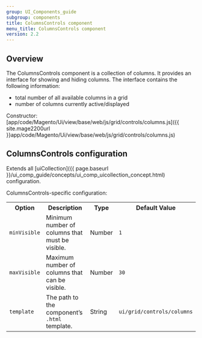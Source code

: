 ```yaml
---
group: UI_Components_guide
subgroup: components
title: ColumnsControls component
menu_title: ColumnsControls component
version: 2.2
---
```


## Overview

The ColumnsControls component is a collection of columns. It provides an interface for showing and hiding columns. The interface contains the following information:

* total number of all available columns in a grid
* number of columns currently active/displayed

Constructor: [app/code/Magento/Ui/view/base/web/js/grid/controls/columns.js]({{ site.mage2200url }}app/code/Magento/Ui/view/base/web/js/grid/controls/columns.js)

## ColumnsControls configuration

Extends all [uiCollection]({{ page.baseurl }}/ui_comp_guide/concepts/ui_comp_uicollection_concept.html) configuration.

ColumnsControls-specific configuration:

<table>
  <tr>
    <th>Option</th>
    <th>Description</th>
    <th>Type</th>
    <th>Default Value</th>
  </tr>
  <tr>
    <td><code>minVisible</code></td>
    <td>Minimum number of columns that must be visible.</td>
    <td>Number</td>
    <td><code>1</code></td>
  </tr>
  <tr>
    <td><code>maxVisible</code></td>
    <td>Maximum number of columns that can be visible.</td>
    <td>Number</td>
    <td><code>30</code></td>
  </tr>
  <tr>
    <td><code>template</code></td>
    <td>The path to the component’s <code>.html</code> template.</td>
    <td>String</td>
    <td><code>ui/grid/controls/columns</code></td>
  </tr>
</table>

